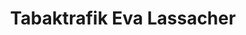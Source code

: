 ---
title: "Tabaktrafik Eva Lassacher"
url: /scheifling/tabaktrafik-eva-lassacher/
shop: Warenhaus
---
